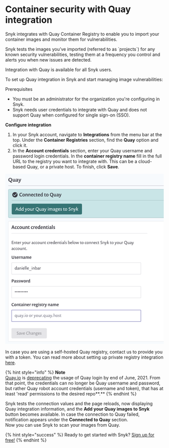# Container security with Quay integration

Snyk integrates with Quay Container Registry to enable you to import your container images and monitor them for vulnerabilities.

Snyk tests the images you’ve imported \(referred to as \`projects\`\) for any known security vulnerabilities, testing them at a frequency you control and alerts you when new issues are detected.

Integration with Quay is available for all Snyk users.

To set up Quay integration in Snyk and start managing image vulnerabilities:

Prerequisites

* You must be an administrator for the organization you're configuring in Snyk.
* Snyk needs user credentials to integrate with Quay and does not support Quay when configured for single sign-on \(SSO\).

**Configure integration**

1. In your Snyk account, navigate to **Integrations** from the menu bar at the top. Under the **Container Registries** section, find the **Quay** option and click it. 
2. In the **Account credentials** section, enter your Quay username and password login credentials. In the **container registry name** fill in the full URL to the registry you want to integrate with. This can be a cloud-based Quay, or a private host. To finish, click **Save**.  

![](../../../.gitbook/assets/mceclip1-10-.png/)

In case you are using a self-hosted Quay registry, contact us to provide you with a token. You can read more about setting up private registry integration [here](snyk-container/integrate-self-hosted-container-registries/snyk-integration-to-self-hosted-container-registries).

{% hint style="info" %}
**Note**  
[Quay.io](http://quay.io/) is [deprecating](https://access.redhat.com/articles/5925591/) the usage of Quay login by end of June, 2021. From that point, the credentials can no longer be Quay username and password, but rather Quay robot account credentials \(username and token\), that has at least 'read' permissions to the desired repo**.**
{% endhint %}

Snyk tests the connection values and the page reloads, now displaying Quay integration information, and the **Add your Quay images to Snyk** button becomes available. In case the connection to Quay failed, notification appears under the **Connected to Quay** section.  
Now you can use Snyk to scan your images from Quay.

{% hint style="success" %}
Ready to get started with Snyk? [Sign up for free!](https://snyk.io/login?cta=sign-up&loc=footer&page=support_docs_page)
{% endhint %}

